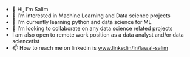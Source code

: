 - 👋 Hi, I’m Salim
- 👀 I’m interested in Machine Learning and Data science projects
- 🌱 I’m currently learning python and data science for ML
- 💞️ I’m looking to collaborate on any data science related projects
- I am also open to remote work position as a data analyst and/or data sciencetist
- 📫 How to reach me on linkedin is www.linkedin/in/lawal-salim

<!---
elsirleem/elsirleem is a ✨ special ✨ repository because its `README.md` (this file) appears on your GitHub profile.
You can click the Preview link to take a look at your changes.
--->
